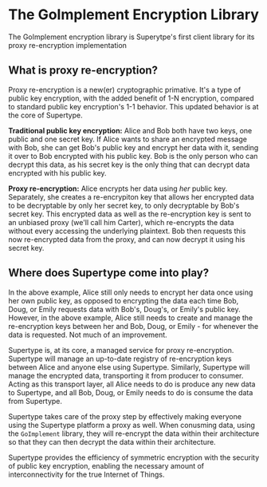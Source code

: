 # The GoImplement Encryption Library

The GoImplement encryption library is Superytpe's first client library for its proxy re-encryption implementation

## What is proxy re-encryption?

Proxy re-encryption is a new(er) cryptographic primative. It's a type of public key encryption, with the added benefit of 1-N encryption, compared to standard public key encryption's 1-1 behavior. This updated behavior is at the core of Supertype.

**Traditional public key encryption:** Alice and Bob both have two keys, one public and one secret key. If Alice wants to share an encrypted message with Bob, she can get Bob's public key and encrypt her data with it, sending it over to Bob encrypted with his public key. Bob is the only person who can decrypt this data, as his secret key is the only thing that can decrypt data encrypted with his public key.

**Proxy re-encryption:** Alice encrypts her data using _her_ public key. Separately, she creates a re-encrypiton key that allows her encrypted data to be decryptable by only her secret key, to only decryptable by Bob's secret key. This encrypted data as well as the re-encryption key is sent to an unbiased proxy (we'll call him Carter), which re-encrypts the data without every accessing the underlying plaintext. Bob then requests this now re-encrypted data from the proxy, and can now decrypt it using his secret key.

## Where does Supertype come into play?

In the above example, Alice still only needs to encrypt her data once using her own public key, as opposed to encrypting the data each time Bob, Doug, or Emily requests data with Bob's, Doug's, or Emily's public key. However, in the above example, Alice still needs to create and manage the re-encryption keys between her and Bob, Doug, or Emily - for whenever the data is requested. Not much of an improvement.

Supertype is, at its core, a managed service for proxy re-encryption. Supertype will manage an up-to-date registry of re-encryption keys between Alice and anyone else using Supertype. Similarly, Supertype will manage the encrypted data, transporting it from producer to consumer. Acting as this transport layer, all Alice needs to do is produce any new data to Supertype, and all Bob, Doug, or Emily needs to do is consume the data from Supertype.

Supertype takes care of the proxy step by effectively making everyone using the Supertype platform a proxy as well. When conusming data, using the `GoImplement` library, they will re-encrypt the data within their architecture so that they can then decrypt the data within their architecture.

Supertype provides the efficiency of symmetric encryption with the security of public key encryption, enabling the necessary amount of interconnectivity for the true Internet of Things.